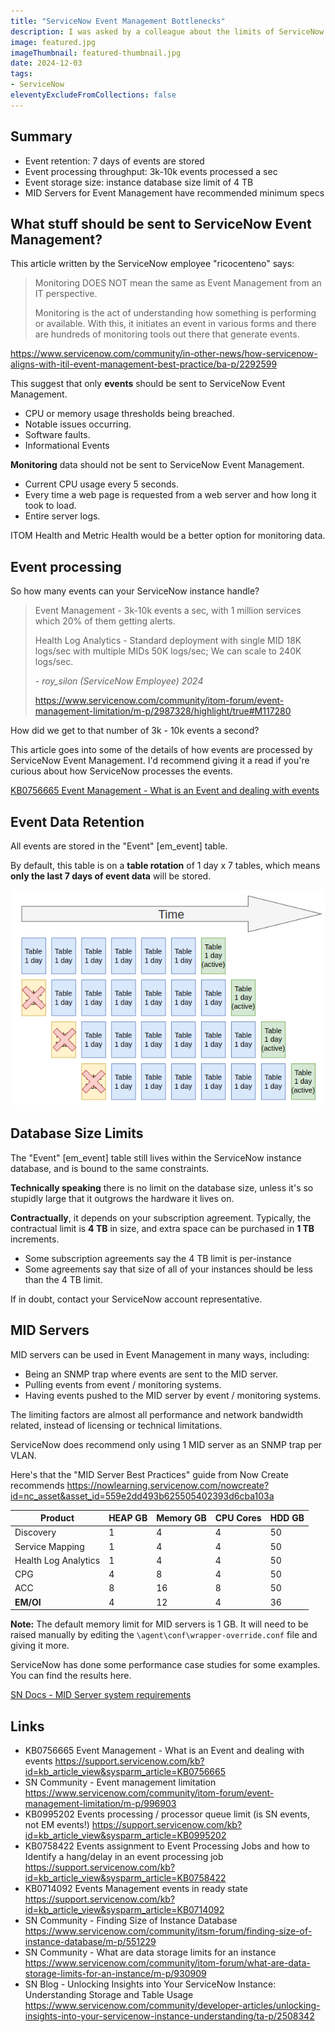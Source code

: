 ```yaml
---
title: "ServiceNow Event Management Bottlenecks"
description: I was asked by a colleague about the limits of ServiceNow Event Management around data throughput and data storage limits. Doing some rough maths, they're possibly looking at 4 TB of event data per week. There wasn't a lot of easy to access information on this topic, so I thought I'd put some together. 
image: featured.jpg
imageThumbnail: featured-thumbnail.jpg
date: 2024-12-03
tags:
- ServiceNow
eleventyExcludeFromCollections: false
---
```


## Summary
* Event retention: 7 days of events are stored
* Event processing throughput: 3k-10k events processed a sec
* Event storage size: instance database size limit of 4 TB
* MID Servers for Event Management have recommended minimum specs

## What stuff should be sent to ServiceNow Event Management? 
This article written by the ServiceNow employee "ricocenteno" says: 

> Monitoring DOES NOT mean the same as Event Management from an IT perspective. 
> 
> Monitoring is the act of understanding how something is performing or available. With this, it initiates an event in various forms and there are hundreds of monitoring tools out there that generate events. 

https://www.servicenow.com/community/in-other-news/how-servicenow-aligns-with-itil-event-management-best-practice/ba-p/2292599 

This suggest that only **events** should be sent to ServiceNow Event Management.
* CPU or memory usage thresholds being breached. 
* Notable issues occurring. 
* Software faults. 
* Informational Events 

**Monitoring** data should not be sent to ServiceNow Event Management.  
* Current CPU usage every 5 seconds. 
* Every time a web page is requested from a web server and how long it took to load. 
* Entire server logs. 

ITOM Health and Metric Health would be a better option for monitoring data. 

## Event processing 
So how many events can your ServiceNow instance handle? 

> Event Management - 3k-10k events a sec, with 1 million services which 20% of them getting alerts.
>
> Health Log Analytics - Standard deployment with single MID 18K logs/sec with multiple MIDs 50K logs/sec; We can scale to 240K logs/sec.
>
> *- roy_silon (ServiceNow Employee) 2024*
> 
> https://www.servicenow.com/community/itom-forum/event-management-limitation/m-p/2987328/highlight/true#M117280  

How did we get to that number of 3k - 10k events a second?

This article goes into some of the details of how events are processed by ServiceNow Event Management. I'd recommend giving it a read if you're curious about how ServiceNow processes the events. 

[KB0756665 Event Management - What is an Event and dealing with events](https://support.servicenow.com/kb?id=kb_article_view&sysparm_article=KB0756665) 

## Event Data Retention
All events are stored in the "Event" [em_event] table. 

By default, this table is on a **table rotation** of 1 day x 7 tables, which means **only the last 7 days of event data** will be stored.

[![Table rotation diagram](table-rotation-diagram.png)](table-rotation-diagram.png)

## Database Size Limits 
The "Event" [em_event] table still lives within the ServiceNow instance database, and is bound to the same constraints. 

**Technically speaking** there is no limit on the database size, unless it's so stupidly large that it outgrows the hardware it lives on. 

**Contractually**, it depends on your subscription agreement. Typically, the contractual limit is **4 TB** in size, and extra space can be purchased in **1 TB** increments. 
* Some subscription agreements say the 4 TB limit is per-instance
* Some agreements say that size of all of your instances should be less than the 4 TB limit. 

If in doubt, contact your ServiceNow account representative.

## MID Servers 
MID servers can be used in Event Management in many ways, including:
* Being an SNMP trap where events are sent to the MID server.
* Pulling events from event / monitoring systems.
* Having events pushed to the MID server by event / monitoring systems.

The limiting factors are almost all performance and network bandwidth related, instead of licensing or technical limitations. 

ServiceNow does recommend only using 1 MID server as an SNMP trap per VLAN. 

Here's that the "MID Server Best Practices" guide from Now Create recommends 
https://nowlearning.servicenow.com/nowcreate?id=nc_asset&asset_id=559e2dd493b625505402393d6cba103a

| Product               | HEAP GB  | Memory GB  | CPU Cores  | HDD GB  |
|-----------------------|----------|------------|------------|---------|
| Discovery             | 1        | 4          | 4          | 50      |
| Service Mapping       | 1        | 4          | 4          | 50      |
| Health Log Analytics  | 1        | 4          | 4          | 50      |
| CPG                   | 4        | 8          | 4          | 50      |
| ACC                   | 8        | 16         | 8          | 50      |
| **EM/OI**                 | 4        | 12         | 4          | 36      |

**Note:** The default memory limit for MID servers is 1 GB. It will need to be raised manually by editing the `\agent\conf\wrapper-override.conf` file and giving it more.

ServiceNow has done some performance case studies for some examples. You can find the results here.

[SN Docs - MID Server system requirements](https://www.servicenow.com/docs/bundle/xanadu-servicenow-platform/page/product/mid-server/reference/r_MIDServerSystemRequirements.html#d390024e866)

## Links 
* KB0756665 Event Management - What is an Event and dealing with events 
 https://support.servicenow.com/kb?id=kb_article_view&sysparm_article=KB0756665 
* SN Community - Event management limitation 
 https://www.servicenow.com/community/itom-forum/event-management-limitation/m-p/996903 
* KB0995202 Events processing / processor queue limit (is SN events, not EM events!) 
https://support.servicenow.com/kb?id=kb_article_view&sysparm_article=KB0995202 
* KB0758422 Events assignment to Event Processing Jobs and how to Identify a hang/delay in an event processing job 
 https://support.servicenow.com/kb?id=kb_article_view&sysparm_article=KB0758422  
* KB0714092 Events Management events in ready state 
https://support.servicenow.com/kb?id=kb_article_view&sysparm_article=KB0714092  
* SN Community - Finding Size of Instance Database 
 https://www.servicenow.com/community/itsm-forum/finding-size-of-instance-database/m-p/551229  
* SN Community - What are data storage limits for an instance 
 https://www.servicenow.com/community/itom-forum/what-are-data-storage-limits-for-an-instance/m-p/930909 
* SN Blog - Unlocking Insights into Your ServiceNow Instance: Understanding Storage and Table Usage 
 https://www.servicenow.com/community/developer-articles/unlocking-insights-into-your-servicenow-instance-understanding/ta-p/2508342  
